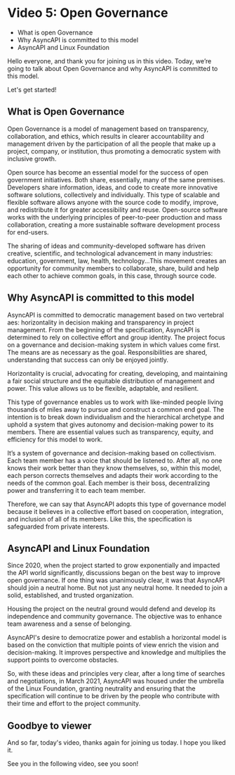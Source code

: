 # Video 5: Open Governance
- What is open Governance
- Why AsyncAPI is committed to this model
- AsyncAPI and Linux Foundation

Hello everyone, and thank you for joining us in this video. Today, we’re going to talk about Open Governance and why AsyncAPI is committed to this model. 

Let's get started!

## What is Open Governance

Open Governance is a model of management based on transparency, collaboration, and ethics, which results in clearer accountability and management driven by the participation of all the people that make up a project, company, or institution, thus promoting a democratic system with inclusive growth.

Open source has become an essential model for the success of open government initiatives. Both share, essentially, many of the same premises. Developers share information, ideas, and code to create more innovative software solutions, collectively and individually. This type of scalable and flexible software allows anyone with the source code to modify, improve, and redistribute it for greater accessibility and reuse. Open-source software works with the underlying principles of peer-to-peer production and mass collaboration, creating a more sustainable software development process for end-users. 

The sharing of ideas and community-developed software has driven creative, scientific, and technological advancement in many industries: education, government, law, health, technology...This movement creates an opportunity for community members to collaborate, share, build and help each other to achieve common goals, in this case, through source code.

## Why AsyncAPI is committed to this model

AsyncAPI is committed to democratic management based on two vertebral aes: horizontality in decision making and transparency in project management. From the beginning of the specification, AsyncAPI is determined to rely on collective effort and group identity. The project focus on a governance and decision-making system in which values come first. The means are as necessary as the goal. Responsibilities are shared, understanding that success can only be enjoyed jointly.

Horizontality is crucial, advocating for creating, developing, and maintaining a fair social structure and the equitable distribution of management and power. This value allows us to be flexible, adaptable, and resilient. 

This type of governance enables us to work with like-minded people living thousands of miles away to pursue and construct a common end goal. The intention is to break down individualism and the hierarchical archetype and uphold a system that gives autonomy and decision-making power to its members. There are essential values such as transparency, equity, and efficiency for this model to work.

It’s a system of governance and decision-making based on collectivism. Each team member has a voice that should be listened to. After all, no one knows their work better than they know themselves, so, within this model, each person corrects themselves and adapts their work according to the needs of the common goal. Each member is their boss, decentralizing power and transferring it to each team member.

Therefore, we can say that AsyncAPI adopts this type of governance model because it believes in a collective effort based on cooperation, integration, and inclusion of all of its members. Like this, the specification is safeguarded from private interests.

## AsyncAPI and Linux Foundation

Since 2020, when the project started to grow exponentially and impacted the API world significantly, discussions began on the best way to improve open governance. If one thing was unanimously clear, it was that AsyncAPI should join a neutral home. But not just any neutral home. It needed to join a solid, established, and trusted organization. 

Housing the project on the neutral ground would defend and develop its independence and community governance. The objective was to enhance team awareness and a sense of belonging.

AsyncAPI's desire to democratize power and establish a horizontal model is based on the conviction that multiple points of view enrich the vision and decision-making. It improves perspective and knowledge and multiplies the support points to overcome obstacles.

So, with these ideas and principles very clear, after a long time of searches and negotiations, in March 2021, AsyncAPI was housed under the umbrella of the Linux Foundation, granting neutrality and ensuring that the specification will continue to be driven by the people who contribute with their time and effort to the project community.

## Goodbye to viewer

And so far, today's video, thanks again for joining us today. I hope you liked it.

See you in the following video, see you soon!
